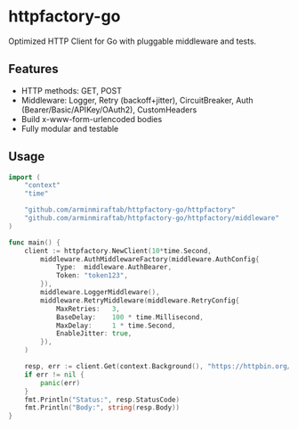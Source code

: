 # httpfactory-go

Optimized HTTP Client for Go with pluggable middleware and tests.

## Features

- HTTP methods: GET, POST
- Middleware: Logger, Retry (backoff+jitter), CircuitBreaker, Auth (Bearer/Basic/APIKey/OAuth2), CustomHeaders
- Build x-www-form-urlencoded bodies
- Fully modular and testable

## Usage

```go
import (
    "context"
    "time"

    "github.com/arminmiraftab/httpfactory-go/httpfactory"
    "github.com/arminmiraftab/httpfactory-go/httpfactory/middleware"
)

func main() {
    client := httpfactory.NewClient(10*time.Second,
        middleware.AuthMiddlewareFactory(middleware.AuthConfig{
            Type:  middleware.AuthBearer,
            Token: "token123",
        }),
        middleware.LoggerMiddleware(),
        middleware.RetryMiddleware(middleware.RetryConfig{
            MaxRetries:   3,
            BaseDelay:    100 * time.Millisecond,
            MaxDelay:     1 * time.Second,
            EnableJitter: true,
        }),
    )

    resp, err := client.Get(context.Background(), "https://httpbin.org/get", nil)
    if err != nil {
        panic(err)
    }
    fmt.Println("Status:", resp.StatusCode)
    fmt.Println("Body:", string(resp.Body))
}
```
